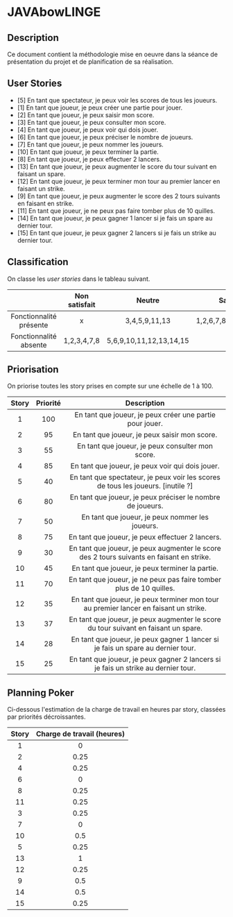 JAVAbowLINGE
============

Description
------------

Ce document contient la méthodologie mise en oeuvre dans la séance de présentation du projet et de planification de sa réalisation.

User Stories
------------

- [5] En tant que spectateur, je peux voir les scores de tous les joueurs.
- [1] En tant que joueur, je peux créer une partie pour jouer.
- [2] En tant que joueur, je peux saisir mon score.
- [3] En tant que joueur, je peux consulter mon score.
- [4] En tant que joueur, je peux voir qui dois jouer.
- [6] En tant que joueur, je peux préciser le nombre de joueurs.
- [7] En tant que joueur, je peux nommer les joueurs.
- [10] En tant que joueur, je peux terminer la partie.
- [8] En tant que joueur, je peux effectuer 2 lancers.
- [13] En tant que joueur, je peux augmenter le score du tour suivant en faisant un spare.
- [12] En tant que joueur, je peux terminer mon tour au premier lancer en faisant un strike.
- [9] En tant que joueur, je peux augmenter le score des 2 tours suivants en faisant en strike.
- [11] En tant que joueur, je ne peux pas faire tomber plus de 10 quilles.
- [14] En tant que joueur, je peux gagner 1 lancer si je fais un spare au dernier tour.
- [15] En tant que joueur, je peux gagner 2 lancers si je fais un strike au dernier tour.

Classification
--------------

On classe les *user stories* dans le tableau suivant.


|                | Non satisfait  |         Neutre           |       Satisfait       |       
|      :---:     |      :---:     |            :---:         |         :---:         |
| Fonctionnalité présente|       x        | 3,4,5,9,11,13            | 1,2,6,7,8,10,12,14,15 |
| Fonctionnalité absente |  1,2,3,4,7,8   | 5,6,9,10,11,12,13,14,15  |            x          |

Priorisation
------------

On priorise toutes les story prises en compte sur une échelle de 1 à 100.

|    Story     |   Priorité    |  Description |
|     :---:    |      :---:    | :---:
|      1       |      100      | En tant que joueur, je peux créer une partie pour jouer. |
|      2       |       95      | En tant que joueur, je peux saisir mon score. |
|      3       |       55      | En tant que joueur, je peux consulter mon score. |
|      4       |       85      | En tant que joueur, je peux voir qui dois jouer. |
|      5       |       40      | En tant que spectateur, je peux voir les scores de tous les joueurs. [inutile ?] |
|      6       |       80      | En tant que joueur, je peux préciser le nombre de joueurs. |
|      7       |       50      | En tant que joueur, je peux nommer les joueurs. |
|      8       |       75      | En tant que joueur, je peux effectuer 2 lancers. |
|      9       |       30      | En tant que joueur, je peux augmenter le score des 2 tours suivants en faisant en strike.|
|     10       |       45      | En tant que joueur, je peux terminer la partie. |
|     11       |       70      | En tant que joueur, je ne peux pas faire tomber plus de 10 quilles. |
|     12       |       35      | En tant que joueur, je peux terminer mon tour au premier lancer en faisant un strike. |
|     13       |       37      | En tant que joueur, je peux augmenter le score du tour suivant en faisant un spare. |
|     14       |       28      | En tant que joueur, je peux gagner 1 lancer si je fais un spare au dernier tour. |
|     15       |       25      | En tant que joueur, je peux gagner 2 lancers si je fais un strike au dernier tour. |

Planning Poker
--------------

Ci-dessous l'estimation de la charge de travail en heures par story, classées par priorités décroissantes.

|    Story     | Charge de travail (heures)|
|     :---:    |     :---:     |
|      1       |       0       |
|      2       |       0.25    |
|      4       |       0.25    |
|      6       |       0       |
|      8       |       0.25    |
|      11      |       0.25    |
|      3       |       0.25    |
|      7       |       0       |
|     10       |       0.5     |
|      5       |       0.25    |
|     13       |       1       |
|     12       |       0.25    |
|      9       |       0.5     |
|     14       |       0.5     |
|     15       |       0.25    |
